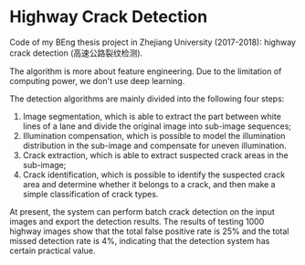 # Highway Crack Detection

Code of my BEng thesis project in Zhejiang University (2017-2018): highway crack detection (高速公路裂纹检测).

The algorithm is more about feature engineering. Due to the limitation of computing power, we don't use deep learning.

The detection algorithms are mainly divided into the following four steps:
1. Image segmentation, which is able to extract the part between white lines of a lane and divide the original image into sub-image sequences;
2. Illumination compensation, which is possible to model the illumination distribution in the sub-image and compensate for uneven illumination.
3. Crack extraction, which is able to extract suspected crack areas in the sub-image;
4. Crack identification, which is possible to identify the suspected crack area and determine whether it belongs to a crack, and then make a simple classification of crack types.

At present, the system can perform batch crack detection on the input images and export the detection results. The results of testing 1000 highway images show that the total false positive rate is 25% and the total missed detection rate is 4%, indicating that the detection system has certain practical value.

